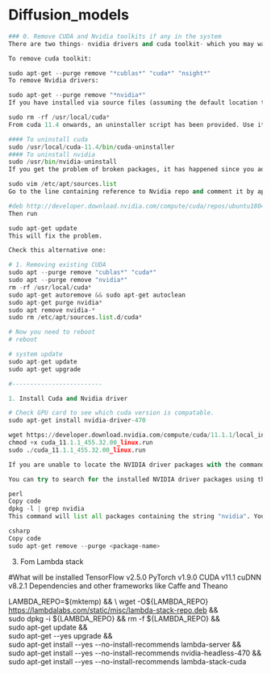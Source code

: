 # Diffusion_models
```python
### 0. Remove CUDA and Nvidia toolkits if any in the system
There are two things- nvidia drivers and cuda toolkit- which you may want to remove. If you have installed using apt-get use the following to remove the packages completely from the system:

To remove cuda toolkit:

sudo apt-get --purge remove "*cublas*" "cuda*" "nsight*" 
To remove Nvidia drivers:

sudo apt-get --purge remove "*nvidia*"
If you have installed via source files (assuming the default location to be /usr/local) then remove it using:

sudo rm -rf /usr/local/cuda*
From cuda 11.4 onwards, an uninstaller script has been provided. Use it for the uninstallation instead:

#### To uninstall cuda
sudo /usr/local/cuda-11.4/bin/cuda-uninstaller 
#### To uninstall nvidia
sudo /usr/bin/nvidia-uninstall
If you get the problem of broken packages, it has happened since you added repo to the apt/sources.lst. Run the following to delete it:

sudo vim /etc/apt/sources.list
Go to the line containing reference to Nvidia repo and comment it by appending # in front of the line, for e.g.:

#deb http://developer.download.nvidia.com/compute/cuda/repos/ubuntu1804/x86_64/ /
Then run

sudo apt-get update 
This will fix the problem.

Check this alternative one:

# 1. Removing existing CUDA
sudo apt --purge remove "cublas*" "cuda*"
sudo apt --purge remove "nvidia*"
rm -rf /usr/local/cuda*
sudo apt-get autoremove && sudo apt-get autoclean
sudo apt-get purge nvidia*
sudo apt remove nvidia-*
sudo rm /etc/apt/sources.list.d/cuda*

# Now you need to reboot
# reboot

# system update
sudo apt-get update
sudo apt-get upgrade

#-------------------------

1. Install Cuda and Nvidia driver

# Check GPU card to see which cuda version is compatable.
sudo apt-get install nvidia-driver-470

wget https://developer.download.nvidia.com/compute/cuda/11.1.1/local_installers/cuda_11.1.1_455.32.00_linux.run
chmod +x cuda_11.1.1_455.32.00_linux.run
sudo ./cuda_11.1.1_455.32.00_linux.run

If you are unable to locate the NVIDIA driver packages with the command sudo apt-get remove --purge nvidia-*, it is possible that the drivers were installed using a different package manager or method.

You can try to search for the installed NVIDIA driver packages using the following command:

perl
Copy code
dpkg -l | grep nvidia
This command will list all packages containing the string "nvidia". You can then use the following command to remove all NVIDIA-related packages:

csharp
Copy code
sudo apt-get remove --purge <package-name>
```



3. Fom Lambda stack

#What will be installed
TensorFlow v2.5.0
PyTorch v1.9.0
CUDA v11.1
cuDNN v8.2.1
Dependencies and other frameworks like Caffe and Theano

LAMBDA_REPO=$(mktemp) && \
wget -O${LAMBDA_REPO} https://lambdalabs.com/static/misc/lambda-stack-repo.deb && \
sudo dpkg -i ${LAMBDA_REPO} && rm -f ${LAMBDA_REPO} && \
sudo apt-get update && \
sudo apt-get --yes upgrade && \
sudo apt-get install --yes --no-install-recommends lambda-server && \
sudo apt-get install --yes --no-install-recommends nvidia-headless-470 && \
sudo apt-get install --yes --no-install-recommends lambda-stack-cuda
### 

